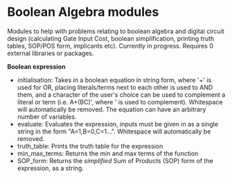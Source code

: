 # Boolean Algebra modules
Modules to help with problems relating to boolean algebra and digital circuit design (calculating Gate Input Cost, boolean simplification, printing truth tables, SOP/POS form, implicants etc). Currently in progress. Requires 0 external libraries or packages. 

**Boolean expression**
- initialisation: Takes in a boolean equation in string form, where '+' is used for OR, placing literals/terms next to each other is used to AND them, and a character of the user's choice can be used to complement a literal or term (i.e. A+(BC)', where ' is used to complement). Whitespace will automatically be removed. The equation can have an arbitrary number of variables. 
- evaluate: Evaluates the expression, inputs must be given in as a single string in the form "A=1,B=0,C=1...". Whitespace will automatically be removed. 
- truth_table: Prints the truth table for the expression
- min_max_terms: Returns the min and max terms of the function
- SOP_form: Returns the *simplified* Sum of Products (SOP) form of the expression, as a string. 

